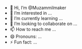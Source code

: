 - 👋 Hi, I’m @Muzammilmaker
- 👀 I’m interested in ...
- 🌱 I’m currently learning ...
- 💞️ I’m looking to collaborate on ...
- 📫 How to reach me ...
- 😄 Pronouns: ...
- ⚡ Fun fact: ...

<!---
Muzammilmaker/Muzammilmaker is a ✨ special ✨ repository because its `README.md` (this file) appears on your GitHub profile.
You can click the Preview link to take a look at your changes.
--->
